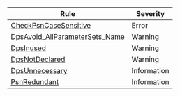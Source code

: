﻿| Rule | Severity |
|------|----------------------------------|
|[CheckPsnCaseSensitive](./CheckPsnCaseSensitive.md) | Error |
|[DpsAvoid_AllParameterSets_Name](./DpsAvoid_AllParameterSets_Name.md) | Warning |
|[DpsInused](./DpsInused.md) | Warning |
|[DpsNotDeclared](./DpsNotDeclared.md) | Warning |
|[DpsUnnecessary](./DpsUnnecessary.md) | Information |
|[PsnRedundant](./PsnRedundant.md) | Information |
